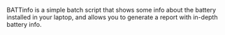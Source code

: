 BATTinfo is a simple batch script that shows some info about the battery installed in your laptop, and allows you to generate a report with in-depth battery info.


